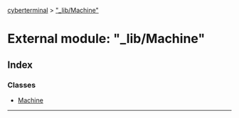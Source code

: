 [cyberterminal](../README.md) > ["_lib/Machine"](../modules/__lib_machine_.md)

# External module: "_lib/Machine"

## Index

### Classes

* [Machine](../classes/__lib_machine_.machine.md)

---

